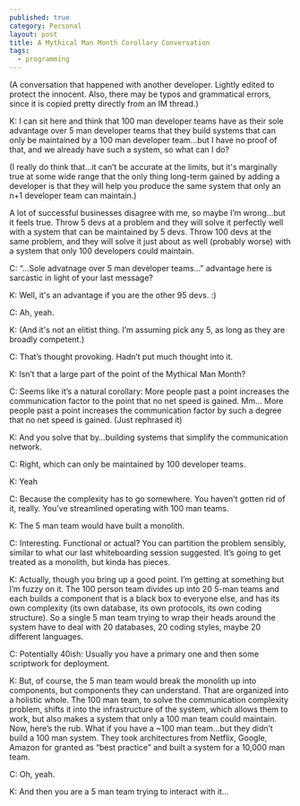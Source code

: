 ```yaml
---
published: true
category: Personal
layout: post
title: A Mythical Man Month Corollary Conversation
tags:
  - programming
---
```

(A conversation that happened with another developer. Lightly edited to protect the innocent. Also, there may be typos and grammatical errors, since it is copied pretty directly from an IM thread.)

K: I can sit here and think that 100 man developer teams have as their sole advantage over 5 man developer teams that they build systems that can only be maintained by a 100 man developer team…but I have no proof of that, and we already have such a system, so what can I do?

(I really do think that…it can’t be accurate at the limits, but it's marginally true at some wide range that the only thing long-term gained by adding a developer is that they will help you produce the same system that only an n+1 developer team can maintain.)

A lot of successful businesses disagree with me, so maybe I’m wrong…but it feels true. Throw 5 devs at a problem and they will solve it perfectly well with a system that can be maintained by 5 devs. Throw 100 devs at the same problem, and they will solve it just about as well (probably worse) with a system that only 100 developers could maintain.

<!-- more -->

C: “…Sole advatnage over 5 man developer teams…” advantage here is sarcastic in light of your last message?

K: Well, it's an advantage if you are the other 95 devs. :)

C: Ah, yeah.

K: (And it's not an elitist thing. I’m assuming pick any 5, as long as they are broadly competent.)

C: That’s thought provoking. Hadn’t put much thought into it.

K: Isn’t that a large part of the point of the Mythical Man Month?

C: Seems like it’s a natural corollary: More people past a point increases the communication factor to the point that no net speed is gained. Mm… More people past a point increases the communication factor by such a degree that no net speed is gained. (Just rephrased it)

K: And you solve that by…building systems that simplify the communication network.

C: Right, which can only be maintained by 100 developer teams.

K: Yeah

C: Because the complexity has to go somewhere. You haven’t gotten rid of it, really. You’ve streamlined operating with 100 man teams.

K: The 5 man team would have built a monolith.

C: Interesting. Functional or actual? You can partition the problem sensibly, similar to what our last whiteboarding session suggested. It’s going to get treated as a monolith, but kinda has pieces.

K: Actually, though you bring up a good point. I’m getting at something but I’m fuzzy on it. The 100 person team divides up into 20 5-man teams and each builds a component that is a black box to everyone else, and has its own complexity (its own database, its own protocols, its own coding structure). So a single 5 man team trying to wrap their heads around the system have to deal with 20 databases, 20 coding styles, maybe 20 different languages.

C: Potentially 40ish: Usually you have a primary one and then some scriptwork for deployment.

K: But, of course, the 5 man team would break the monolith up into components, but components they can understand. That are organized into a holistic whole. The 100 man team, to solve the communication complexity problem, shifts it into the infrastructure of the system, which allows them to work, but also makes a system that only a 100 man team could maintain. Now, here’s the rub. What if you have a ~100 man team…but they didn’t build a 100 man system. They took architectures from Netflix, Google, Amazon for granted as “best practice” and built a system for a 10,000 man team.

C: Oh, yeah.

K: And then you are a 5 man team trying to interact with it…

